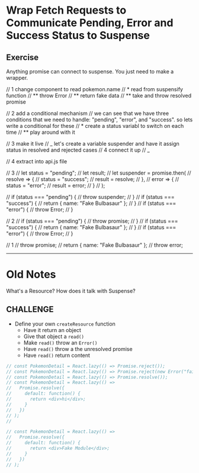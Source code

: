 # Wrap Fetch Requests to Communicate Pending, Error and Success Status to Suspense

## Exercise

Anything promise can connect to suspense.
You just need to make a wrapper.

// 1 change component to read pokemon.name
// \* read from suspensify function
// ** throw Error
// ** return fake data
// \*\* take and throw resolved promise

// 2 add a conditional mechanism
// we can see that we have three conditions that we need to handle: "pending", "error", and "success". so lets write a conditional for these
// \* create a status variabl to switch on each time
// \*\* play around with it

// 3 make it live
// _ let's create a variable suspender and have it assign status in resolved and rejected cases
// 4 connect it up
// _

// 4 extract into api.js file

// 3
// let status = "pending";
// let result;
// let suspender = promise.then(
// resolve => {
// status = "success";
// result = resolve;
// },
// error => {
// status = "error";
// result = error;
// }
// );

// if (status === "pending") {
// throw suspender;
// }
// if (status === "success") {
// return { name: "Fake Bulbasaur" };
// }
// if (status === "error") {
// throw Error;
// }

// 2
// if (status === "pending") {
// throw promise;
// }
// if (status === "success") {
// return { name: "Fake Bulbasaur" };
// }
// if (status === "error") {
// throw Error;
// }

// 1
// throw promise;
// return { name: "Fake Bulbasaur" };
// throw error;

---

# Old Notes

What's a Resource?
How does it talk with Suspense?

## CHALLENGE

- Define your own `createResource` function
  - Have it return an object
  - Give that object a `read()`
  - Make `read()` throw an `Error()`
  - Have `read()` throw a the unresolved promise
  - Have `read()` return content

```js
// const PokemonDetail = React.lazy(() => Promise.reject());
// const PokemonDetail = React.lazy(() => Promise.reject(new Error("fail")));
// const PokemonDetail = React.lazy(() => Promise.resolve());
// const PokemonDetail = React.lazy(() =>
//   Promise.resolve({
//     default: function() {
//       return <div>hi</div>;
//     }
//   })
// );
//

// const PokemonDetail = React.lazy(() =>
//   Promise.resolve({
//     default: function() {
//       return <div>Fake Module</div>;
//     }
//   })
// );
```
